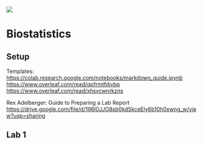<img src='https://github.com/williamedwardhahn/Biostatistics/blob/master/Screen%20Shot%202012-05-31%20at%2010.20.33%20AM.png'>

# Biostatistics

## Setup
Templates:
https://colab.research.google.com/notebooks/markdown_guide.ipynb
https://www.overleaf.com/read/qpfrmtfdjvbp
https://www.overleaf.com/read/xhsvcwnrkzns

Rex Adelberger: Guide to Preparing a Lab Report
https://drive.google.com/file/d/196l0JJO8sb0kdSkceEly6b10h0xwng_w/view?usp=sharing


## Lab 1
